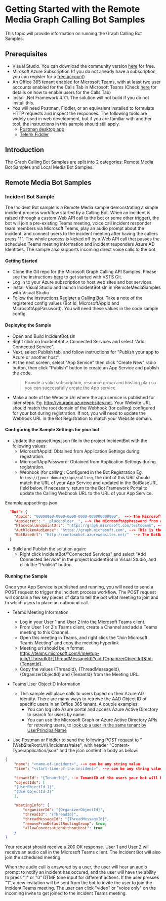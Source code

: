 # Getting Started with the Remote Media Graph Calling Bot Samples

This topic will provide information on running the Graph Calling Bot Samples.

## Prerequisites

* Visual Studio. You can download the community version [here](http://www.visualstudio.com) for free.
* Mirosoft Azure Subscription (If you do not already have a subscription, you can register for a <a href="https://azure.microsoft.com/en-us/free/" target="_blank">free account</a>)
* An Office 365 tenant enabled for Microsoft Teams, with at least two user accounts enabled for the Calls Tab in Microsoft Teams (Check [here](https://docs.microsoft.com/en-us/microsoftteams/configuring-teams-calling-quickstartguide) for details on how to enable users for the Calls Tab)
* Install .Net Framework 4.7.1.  The solution will not build if you do not install this.
* You will need Postman, Fiddler, or an equivalent installed to formulate HTTP requests and inspect the responses.  The following tools are widely used in web development, but if you are familiar with another tool, the instructions in this sample should still apply.
    + [Postman desktop app](https://www.getpostman.com/)
    + [Telerik Fiddler](http://www.telerik.com/fiddler)

## Introduction

The Graph Calling Bot Samples are split into 2 categories: Remote Media Bot Samples and Local Media Bot Samples.

## Remote Media Bot Samples

### Incident Bot Sample

The Incident Bot sample is a Remote Media sample demonstrating a simple incident process workflow started by a Calling Bot.  When an incident is raised (through a custom Web API call to the bot or some other trigger), the bot will join a pre-existing Teams meeting, voice call incident responder team members via Microsoft Teams, play an audio prompt about the incident, and connect users to the incident meeting after having the callers press "1". The whole process is kicked off by a Web API call that passes the scheduled Teams meeting information and incident responders Azure AD Identities. The sample also supports incoming direct voice calls to the bot.

#### Getting Started

* Clone the Git repo for the Microsoft Graph Calling API Samples. Please see the instructions [here](https://docs.microsoft.com/en-us/vsts/git/tutorial/clone?view=vsts&tabs=visual-studio) to get started with VSTS Git. 
* Log in to your Azure subscription to host web sites and bot services. 
* Install Visual Studio and launch IncidentBot.sln in <Repository>\RemoteMediaSamples with Visual Studio
* Follow the instructions [Register a Calling Bot](../Documentation/Register%20a%20Calling%20Bot%20for%20Microsoft%20Teams.md). Take a note of the registered config values (Bot Id, MicrosoftAppId and MicrosoftAppPassword). You will need these values in the code sample config.

#### Deploying the Sample

* Open and Build IncidentBot.sln
* Right click on IncidentBot > Connected Services and select "Add Connected Service".
* Next, select Publish tab, and follow instructions for "Publish your app to Azure or another host".
* At the next screen, select "App Service" then click "Create New" radio button, then click "Publish" button to create an App Service and publish the code.
    >Provide a valid subscription, resource group and hosting plan so you can successfully create the App service. 
* Make a note of the Website Url where the app service is published for later steps. Eg. http://yourapp.azurewebsites.net.  Your Website URL should match the root domain of the Webhook (for calling) configured for your bot during registration.  If not, you will need to update the Webhook URL in the Bot Registration to match your Website domain.

#### Configuring the Sample Settings for your bot

* Update the appsettings.json file in the project IncidentBot with the following values:
    * MicrosoftAppId: Obtained from Application Settings during registration. 
    * MicrosoftAppPassword: Obtained from Application Settings during registration. 
    * Webhook (for calling): Configured in the Bot Registration Eg. `https://{your domain}/api/calling`, the root of this URL should match the URL of your App Service and updated in the BotBaseURL field below.  If necessary, return to the Bot Framework Portal to update the Calling Webhook URL to the URL of your App Service.

Example appsettings.json
```json
  "Bot": {
    "AppId": "00000000-0000-0000-0000-000000000000",  --> The MicrosoftAppId/BotId from above
    "AppSecret": "__placeholder__", --> The MicrosoftAppPassword from above
    "PlaceCallEndpointUrl": "https://graph.microsoft.com/testcomms", --> This is the Microosft Graph entry point. Please keep the default value without any changes.
    "AuthTokenAudience": "https://graph.microsoft.com", --> This is the Microosft Graph entry point. Please keep the default value without any changes.
    "BotBaseUrl": "http://contosobot.azurewebsites.net/"  --> The BotBaseUrl is where the App Service is published
  }
```
* Build and Publish the solution again: 
    * Right click IncidentBot/"Connected Services" and select "Add Connected Service" in the project IncidentBot in Visual Studio, and click the "Publish" button.


#### Running the Sample 

Once your App Service is published and running, you will need to send a POST request to trigger the incident process workflow.  The POST request will contain a few key pieces of data to tell the bot what meeting to join and to which users to place an outbound call.

* Teams Meeting Information

    * Log in your User 1 and User 2 into the Microsoft Teams client.
    * From User 1 or 2's Teams client, create a Channel and add a Teams meeting to this Channel. 
    * Open this meeting in Teams, and right click the "Join Microsoft Teams Meeting" and copy the meeting hyperlink
    * Meeting uri should be in format https://teams.microsoft.com/l/meetup-join/{ThreadId}/{ThreadMessageId}?oid:{OrganizerObjectId}&tid:{TenantId}. 
    * Copy the values \{ThreadId}, \{ThreadMessageId}, \{OrganizerObjectId} and \{TenantId} from the Meeting URL. 

* Teams User ObjectID Information

    * This sample will place calls to users based on their Azure AD identity.  There are many ways to retreive the AAD Object ID of specific users in an Office 365 tenant.  A couple examples:
        * You can log into Azure portal and access Azure Active Directory to search for users by name.
        * You can use the Microsoft Graph or Azure Active Directory APIs for retreving users, to [look up a user in the same tenant by UserPrincipalName](https://developer.microsoft.com/en-us/graph/docs/api-reference/beta/api/user_get)

* Use Postman or Fiddler to send the following POST request to "\{WebSiteRootUri\}/incidents/raise", with header "Content-Type:application/json" and the json content in body as below:

```json
{
	"name": "<name-of-incident>", --> can be any string value
	"time": "<start-time-of-the-incident>", --> can be any string value
  
	"tenantId": "{TenantId}", --> TenantID of the users your bot will be calling
	"objectIds": [
	"{UserObjectId-1}",
	"{UserObjectId-2}"
	],

	"meetingInfo": {
	    "organizerId": "{OrganizerObjectId}", 
	    "threadId": "{ThreadId}",
	    "threadMessageId": "{ThreadMessageId}", 
	    "removeFromDefaultRoutingGroup": true,
	    "allowConversationWithoutHost": true
	}
}
```

Your request should receive a 200 OK response.  User 1 and User 2 will receive an audio call in the Microsoft Teams client.  The Incident Bot will also join the scheduled meeting.

When the audio call is answered by a user, the user will hear an audio prompt to notify an incident has occured, and the user will have the ability to press "1" or "0" DTMF tone input for different actions. If the user presses "1", a new invitation will be sent from the bot to invite the user to join the incident Teams meeting.  The user can click "video" or "voice only" on the incoming invite to get joined to the incident Teams meeting.
